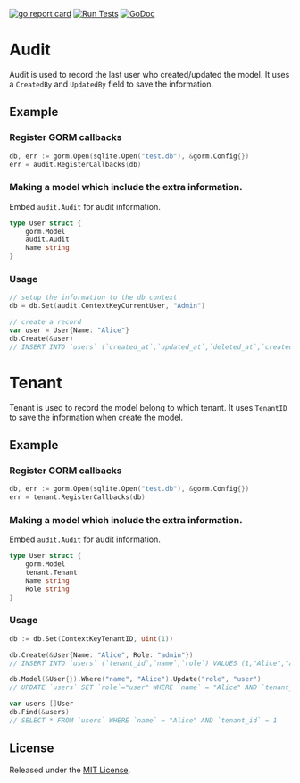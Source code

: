 [![go report card](https://goreportcard.com/badge/github.com/zhupeijun/gorm-ext "go report card")](https://goreportcard.com/report/github.com/zhupeijun/gorm-ext)
[![Run Tests](https://github.com/zhupeijun/gorm-ext/actions/workflows/gorm-ext.yml/badge.svg)](https://github.com/zhupeijun/gorm-ext/actions/workflows/gorm-ext.yml)
[![GoDoc](https://godoc.org/github.com/zhupeijun/gorm-ext?status.svg)](https://godoc.org/github.com/zhupeijun/gorm-ext)

# Audit

Audit is used to record the last user who created/updated the model. It uses a `CreatedBy` and `UpdatedBy` field to save the information.  

## Example

### Register GORM callbacks

```go
db, err := gorm.Open(sqlite.Open("test.db"), &gorm.Config{})
err = audit.RegisterCallbacks(db)
```

### Making a model which include the extra information.

Embed `audit.Audit` for audit information.

```go
type User struct {
    gorm.Model
    audit.Audit
    Name string
}
```

### Usage

```go
// setup the information to the db context
db = db.Set(audit.ContextKeyCurrentUser, "Admin")

// create a record
var user = User{Name: "Alice"}
db.Create(&user)
// INSERT INTO `users` (`created_at`,`updated_at`,`deleted_at`,`created_by`,`updated_by`,`name`) VALUES ("...","...",NULL,"Admin","Admin","Alice")
```

# Tenant 

Tenant is used to record the model belong to which tenant. It uses `TenantID` to save the information when create the model.


## Example

### Register GORM callbacks

```go
db, err := gorm.Open(sqlite.Open("test.db"), &gorm.Config{})
err = tenant.RegisterCallbacks(db)
```

### Making a model which include the extra information.

Embed `audit.Audit` for audit information.

```go
type User struct {
    gorm.Model
    tenant.Tenant
    Name string
    Role string
}
```

### Usage

```go
db := db.Set(ContextKeyTenantID, uint(1))

db.Create(&User{Name: "Alice", Role: "admin"})
// INSERT INTO `users` (`tenant_id`,`name`,`role`) VALUES (1,"Alice","admin") RETURNING `id`

db.Model(&User{}).Where("name", "Alice").Update("role", "user")
// UPDATE `users` SET `role`="user" WHERE `name` = "Alice" AND `tenant_id` = 1

var users []User
db.Find(&users)
// SELECT * FROM `users` WHERE `name` = "Alice" AND `tenant_id` = 1
```

## License

Released under the [MIT License](http://opensource.org/licenses/MIT).